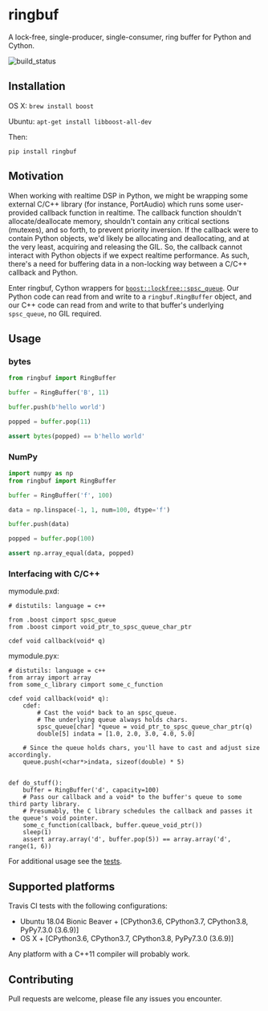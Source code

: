 # ringbuf

A lock-free, single-producer, single-consumer, ring buffer for Python and Cython.

![build_status](https://travis-ci.org/elijahr/ringbuf.svg?branch=master)

## Installation

OS X: `brew install boost`

Ubuntu: `apt-get install libboost-all-dev`

Then:

```shell
pip install ringbuf
```

## Motivation

When working with realtime DSP in Python, we might be wrapping some external C/C++ library (for instance, PortAudio) which runs some user-provided callback function in realtime. The callback function shouldn't allocate/deallocate memory, shouldn't contain any critical sections (mutexes), and so forth, to prevent priority inversion. If the callback were to contain Python objects, we'd likely be allocating and deallocating, and at the very least, acquiring and releasing the GIL. So, the callback cannot interact with Python objects if we expect realtime performance. As such, there's a need for buffering data in a non-locking way between a C/C++ callback and Python.

Enter ringbuf, Cython wrappers for [`boost::lockfree::spsc_queue`](https://www.boost.org/doc/libs/1_72_0/doc/html/boost/lockfree/spsc_queue.html). Our Python code can read from and write to a `ringbuf.RingBuffer` object, and our C++ code can read from and write to that buffer's underlying `spsc_queue`, no GIL required.

## Usage

### bytes

```python
from ringbuf import RingBuffer

buffer = RingBuffer('B', 11)

buffer.push(b'hello world')

popped = buffer.pop(11)

assert bytes(popped) == b'hello world'
```

### NumPy

```python
import numpy as np
from ringbuf import RingBuffer

buffer = RingBuffer('f', 100)

data = np.linspace(-1, 1, num=100, dtype='f')

buffer.push(data)

popped = buffer.pop(100)

assert np.array_equal(data, popped)
```

### Interfacing with C/C++

mymodule.pxd:

```cython
# distutils: language = c++

from .boost cimport spsc_queue
from .boost cimport void_ptr_to_spsc_queue_char_ptr

cdef void callback(void* q)
```

mymodule.pyx:

```cython
# distutils: language = c++
from array import array
from some_c_library cimport some_c_function

cdef void callback(void* q):
    cdef:
        # Cast the void* back to an spsc_queue.
        # The underlying queue always holds chars.
        spsc_queue[char] *queue = void_ptr_to_spsc_queue_char_ptr(q)
        double[5] indata = [1.0, 2.0, 3.0, 4.0, 5.0]

    # Since the queue holds chars, you'll have to cast and adjust size accordingly.
    queue.push(<char*>indata, sizeof(double) * 5)


def do_stuff():
    buffer = RingBuffer('d', capacity=100)
    # Pass our callback and a void* to the buffer's queue to some third party library.
    # Presumably, the C library schedules the callback and passes it the queue's void pointer.
    some_c_function(callback, buffer.queue_void_ptr())
    sleep(1)
    assert array.array('d', buffer.pop(5)) == array.array('d', range(1, 6))
```

For additional usage see the [tests](https://github.com/elijahr/ringbuf/blob/master/test.py).

## Supported platforms

Travis CI tests with the following configurations:
* Ubuntu 18.04 Bionic Beaver + [CPython3.6, CPython3.7, CPython3.8, PyPy7.3.0 (3.6.9)]
* OS X + [CPython3.6, CPython3.7, CPython3.8, PyPy7.3.0 (3.6.9)]

Any platform with a C++11 compiler will probably work.

## Contributing

Pull requests are welcome, please file any issues you encounter.
